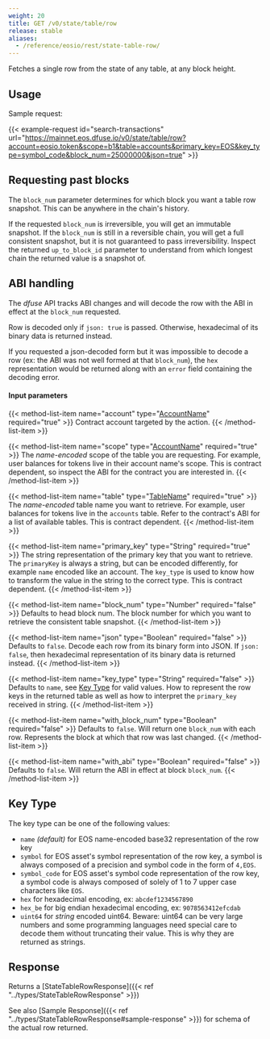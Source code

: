 ```yaml
---
weight: 20
title: GET /v0/state/table/row
release: stable
aliases:
  - /reference/eosio/rest/state-table-row/
---
```


Fetches a single row from the state of any table, at any block height.

## Usage

Sample request:

{{< example-request id="search-transactions" url="https://mainnet.eos.dfuse.io/v0/state/table/row?account=eosio.token&scope=b1&table=accounts&primary_key=EOS&key_type=symbol_code&block_num=25000000&json=true" >}}

## Requesting past blocks

The `block_num` parameter determines for which block you want a table row snapshot. This can be anywhere in the chain's history.

If the requested `block_num` is irreversible, you will get an immutable snapshot.  If the `block_num` is still in a reversible chain, you will get a full consistent snapshot, but it is not guaranteed to pass irreversibility. Inspect the returned `up_to_block_id` parameter to understand from which longest chain the returned value is a snapshot of.


## ABI handling

The _dfuse_ API tracks ABI changes and will decode the row with the ABI in effect at the `block_num` requested.

Row is decoded only if `json: true` is passed. Otherwise, hexadecimal of its binary data is returned instead.

If you requested a json-decoded form but it was impossible to decode a row (ex: the ABI was not well formed at that `block_num`), the `hex` representation would be returned along with an `error` field containing the decoding error.

#### Input parameters

{{< method-list-item name="account" type="[AccountName](/eosio/public-apis/reference/types/accountname)" required="true" >}}
  Contract account targeted by the action.
{{< /method-list-item >}}

{{< method-list-item name="scope" type="[AccountName](/eosio/public-apis/reference/types/accountname)" required="true" >}}
  The _name-encoded_ scope of the table you are requesting.  For example, user balances for tokens live in their account name's scope. This is contract dependent, so inspect the ABI for the contract you are interested in.
{{< /method-list-item >}}

{{< method-list-item name="table" type="[TableName](/eosio/public-apis/reference/types/tablename)" required="true" >}}
  The _name-encoded_ table name you want to retrieve.  For example, user balances for tokens live in the `accounts` table.  Refer to the contract's ABI for a list of available tables.  This is contract dependent.
{{< /method-list-item >}}

{{< method-list-item name="primary_key" type="String" required="true" >}}
  The string representation of the primary key that you want to retrieve. The `primaryKey` is always a string, but can be encoded differently, for example `name` encoded like an account. The `key_type` is used to know how to transform the value in the string to the correct type. This is contract dependent.
{{< /method-list-item >}}

{{< method-list-item name="block_num" type="Number" required="false" >}}
  Defaults to head block num. The block number for which you want to retrieve the consistent table snapshot.
{{< /method-list-item >}}

{{< method-list-item name="json" type="Boolean" required="false" >}}
  Defaults to `false`. Decode each row from its binary form into JSON. If `json: false`, then hexadecimal representation of its binary data is returned instead.
{{< /method-list-item >}}

{{< method-list-item name="key_type" type="String" required="false" >}}
  Defaults to `name`, see [Key Type](#key-type) for valid values. How to represent the row keys in the returned table as well as how to interpret the `primary_key` received in string.
{{< /method-list-item >}}

{{< method-list-item name="with_block_num" type="Boolean" required="false" >}}
  Defaults to `false`. Will return one `block_num` with each row. Represents the block at which that row was last changed.
{{< /method-list-item >}}

{{< method-list-item name="with_abi" type="Boolean" required="false" >}}
  Defaults to `false`. Will return the ABI in effect at block `block_num`.
{{< /method-list-item >}}

<!---
FIXME: This KeyType is duplicated from `get-state-tables-scopes.md` and `get-state-table.md`
-->

## Key Type

The key type can be one of the following values:

 * `name` _(default)_ for EOS name-encoded base32 representation of the row key
 * `symbol` for EOS asset's symbol representation of the row key, a symbol is always composed
   of a precision and symbol code in the form of `4,EOS`.
 * `symbol_code` for EOS asset's symbol code representation of the row key, a symbol code is always composed
   of solely of 1 to 7 upper case characters like `EOS`.
 * `hex` for hexadecimal encoding, ex: `abcdef1234567890`
 * `hex_be` for big endian hexadecimal encoding, ex: `9078563412efcdab`
 * `uint64` for *string* encoded uint64. Beware: uint64 can be very large numbers and some programming languages need special care to decode them without truncating their value. This is why they are returned as strings.

## Response

Returns a [StateTableRowResponse]({{< ref "../types/StateTableRowResponse" >}})

See also [Sample Response]({{< ref "../types/StateTableRowResponse#sample-response" >}}) for schema of the actual row returned.
